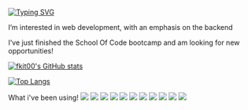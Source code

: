 
[![Typing SVG](https://readme-typing-svg.herokuapp.com/?lines=Hi+I'm+@fkit00)](https://git.io/typing-svg)

I’m interested in web development, with an emphasis on the backend
 
I’ve just finished the School Of Code bootcamp and am looking for new opportunities! 



[![fkit00's GitHub stats](https://github-readme-stats.vercel.app/api?username=fkit00)](https://github.com/anuraghazra/github-readme-stats)

[![Top Langs](https://github-readme-stats.vercel.app/api/top-langs/?username=fkit00&layout=compact)](https://github.com/fkit00/github-readme-stats)

What i've been using! 
[<img src='https://img.shields.io/badge/React-20232A?style=for-the-badge&logo=react&logoColor=61DAFB'>](<LINK>)
[<img src='https://img.shields.io/badge/HTML5-E34F26?style=for-the-badge&logo=html5&logoColor=white'>](<LINK>)
[<img src='https://img.shields.io/badge/CSS3-1572B6?style=for-the-badge&logo=css3&logoColor=white'>](<LINK>)
[<img src='https://img.shields.io/badge/JavaScript-F7DF1E?style=for-the-badge&logo=javascript&logoColor=black'>](<LINK>)
[<img src='https://img.shields.io/badge/Node.js-43853D?style=for-the-badge&logo=node.js&logoColor=white'>](<LINK>)
[<img src='https://img.shields.io/badge/Express.js-404D59?style=for-the-badge'>](<LINK>)
[<img src='https://img.shields.io/badge/PostgreSQL-316192?style=for-the-badge&logo=postgresql&logoColor=white'>](<LINK>)
[<img src='https://img.shields.io/badge/Netlify-00C7B7?style=for-the-badge&logo=netlify&logoColor=white'>](<LINK>)
[<img src='https://img.shields.io/badge/Jest-323330?style=for-the-badge&logo=Jest&logoColor=white'>](<LINK>)
[<img src='https://img.shields.io/badge/testing%20library-323330?style=for-the-badge&logo=testing-library&logoColor=red'>](<LINK>)
[<img src='https://img.shields.io/badge/Gatsby-663399?style=for-the-badge&logo=gatsby&logoColor=white'>](<LINK>)



<!---
fkit00/fkit00 is a ✨ special ✨ repository because its `README.md` (this file) appears on your GitHub profile.
You can click the Preview link to take a look at your changes.
--->
